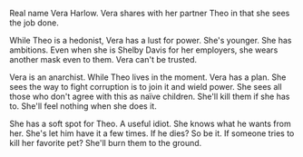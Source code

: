 Real name Vera Harlow. Vera shares with her partner Theo in that she sees the job done. 

While Theo is a hedonist, Vera has a lust for power. She's younger. She has ambitions. Even when she is Shelby Davis for her employers, she wears another mask even to them. Vera can't be trusted.

Vera is an anarchist. While Theo lives in the moment. Vera has a plan. She sees the way to fight corruption is to join it and wield power. She sees all those who don't agree with this as naïve children. She'll kill them if she has to. She'll feel nothing when she does it.

She has a soft spot for Theo. A useful idiot. She knows what he wants from her. She's let him have it a few times. If he dies? So be it. If someone tries to kill her favorite pet? She'll burn them to the ground.